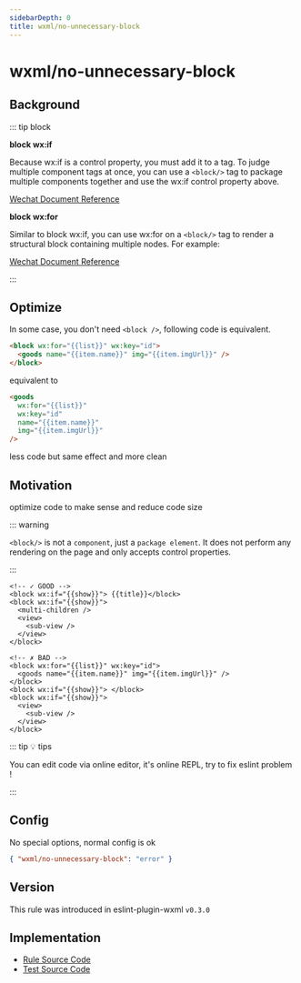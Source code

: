 ```yaml
---
sidebarDepth: 0
title: wxml/no-unnecessary-block
---
```


# wxml/no-unnecessary-block

## Background

::: tip block

**block wx:if**

Because wx:if is a control property, you must add it to a tag. To judge multiple component tags at once, you can use a `<block/>` tag to package multiple components together and use the wx:if control property above.

[Wechat Document Reference](https://developers.weixin.qq.com/miniprogram/en/dev/reference/wxml/conditional.html)

**block wx:for**

Similar to block wx:if, you can use wx:for on a `<block/>` tag to render a structural block containing multiple nodes. For example:

[Wechat Document Reference](https://developers.weixin.qq.com/miniprogram/dev/reference/wxml/list.html)

:::

## Optimize

In some case, you don't need `<block />`, following code is equivalent.

```html
<block wx:for="{{list}}" wx:key="id">
  <goods name="{{item.name}}" img="{{item.imgUrl}}" />
</block>
```
equivalent to
```html
<goods
  wx:for="{{list}}"
  wx:key="id"
  name="{{item.name}}"
  img="{{item.imgUrl}}"
/>
```

less code but same effect and more clean

## Motivation

optimize code to make sense and reduce code size

::: warning

`<block/>` is not a `component`, just a `package element`. It does not perform any rendering on the page and only accepts control properties.

:::

<eslint-code-block :rules="{'wxml/no-unnecessary-block': ['error']}" >

```wxml
<!-- ✓ GOOD -->
<block wx:if="{{show}}"> {{title}}</block>
<block wx:if="{{show}}">
  <multi-children />
  <view>
    <sub-view />
  </view>
</block>

<!-- ✗ BAD -->
<block wx:for="{{list}}" wx:key="id">
  <goods name="{{item.name}}" img="{{item.imgUrl}}" />
</block>
<block wx:if="{{show}}"> </block>
<block wx:if="{{show}}">
  <view>
    <sub-view />
  </view>
</block>
```

</eslint-code-block>

::: tip 💡 tips

You can edit code via online editor, it's online REPL, try to fix eslint problem !

:::

## Config

No special options, normal config is ok

```json
{ "wxml/no-unnecessary-block": "error" }
```

## Version

This rule was introduced in eslint-plugin-wxml `v0.3.0`

## Implementation

- [Rule Source Code](https://github.com/wxmlfile/eslint-plugin-wxml/tree/main/lib/rules/no-unnecessary-block.js)
- [Test Source Code](https://github.com/wxmlfile/eslint-plugin-wxml/tree/main/tests/rules/no-unnecessary-block.js)
